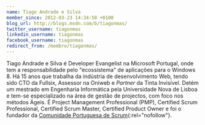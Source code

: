 ```yaml
---
name: Tiago Andrade e Silva
member_since: 2012-03-23 14:34:58 +0100
blog_url: http://blogs.msdn.com/b/tiagonmas/
twitter_username: tiagonmas
linkedin_username: tiagonmas
facebook_username: tiagonmas
redirect_from: /membro/tiagonmas/
---
```

Tiago Andrade e Silva é Developer Evangelist na Microsoft Portugal, onde tem a responsabilidade pelo "ecossistema" de aplicações para o Windows 8. Há 15 anos que trabalha da indústria de desenvolvimento Web, tendo sido CTO da Fullsix, Assessor na Oniweb e *Partner* da Tinta Invisível. Detém um mestrado em Engenharia Informática pela Universidade Nova de Lisboa e tem-se especializado na área de gestão de projectos, com foco nos métodos Ágeis. É Project Management Professional (PMP), Certified Scrum Professional, Certified Scrum Master, Certified Product Owner e foi o fundador da [Comunidade Portuguesa de Scrum](http://scrumpt.com "ScrumPT: Comunidade Portuguesa de Scrum"){:rel="nofollow"}.
